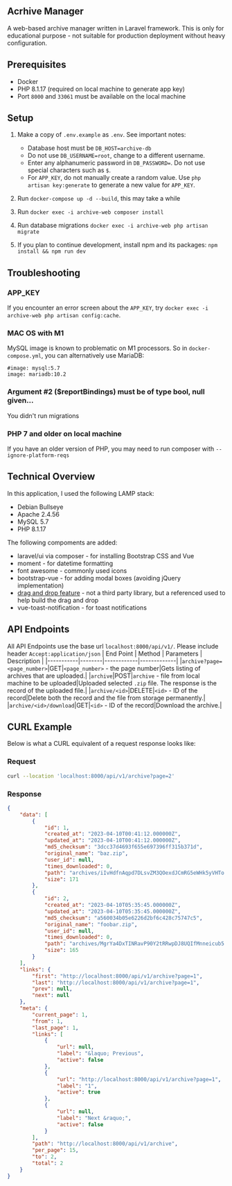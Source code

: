 ## Acrhive Manager
A web-based archive manager written in Laravel framework. This is only for educational purpose - not suitable for production deployment without heavy configuration.

## Prerequisites
- Docker
- PHP 8.1.17 (required on local machine to generate app key)
- Port `8000` and `33061` must be available on the local machine

## Setup
1. Make a copy of `.env.example` as `.env`. See important notes:
    - Database host must be `DB_HOST=archive-db`
    - Do not use `DB_USERNAME=root`, change to a different username.
    - Enter any alphanumeric password in `DB_PASSWORD=`. Do not use special characters such as `$`.
    - For `APP_KEY`, do not manually create a random value. Use `php artisan key:generate` to generate a new value for `APP_KEY`.

2. Run `docker-compose up -d --build`, this may take a while

3. Run `docker exec -i archive-web composer install`

4. Run database migrations `docker exec -i archive-web php artisan migrate`

5. If you plan to continue development, install npm and its packages: `npm install && npm run dev`


## Troubleshooting

### APP_KEY
If you encounter an error screen about the `APP_KEY`, try `docker exec -i archive-web php artisan config:cache`.

### MAC OS with M1
MySQL image is known to problematic on M1 processors. So in `docker-compose.yml`, you can alternatively use MariaDB:
```
#image: mysql:5.7
image: mariadb:10.2
```

### Argument #2 ($reportBindings) must be of type bool, null given...
You didn't run migrations

### PHP 7 and older on local machine
If you have an older version of PHP, you may need to run composer with `--ignore-platform-reqs`

## Technical Overview
In this application, I used the following LAMP stack:
- Debian Bullseye
- Apache 2.4.56
- MySQL 5.7
- PHP 8.1.17

The following compoments are added:
- laravel/ui via composer - for installing Bootstrap CSS and Vue
- moment - for datetime formatting
- font awesome - commonly used icons
- bootstrap-vue - for adding modal boxes (avoiding jQuery implementation)
- [drag and drop feature](https://blog.logrocket.com/customizing-drag-drop-file-uploading-vue/) - not a third party library, but a referenced used to help build the drag and drop
- vue-toast-notification - for toast notifications

## API Endpoints
All API Endpoints use the base url `localhost:8000/api/v1/`. Please include header `Accept:application/json`
| End Point | Method | Parameters | Description |
|-----------|--------|------------|-------------|
|`archive?page=<page_number>`|GET|`<page_number>` - the page number|Gets listing of archives that are uploaded.|
|`archive`|POST|`archive` - file from local machine to be uploaded|Uploaded selected `.zip` file. The response is the record of the uploaded file.|
|`archive/<id>`|DELETE|`<id>` - ID of the record|Delete both the record and the file from storage permanently.|
|`archive/<id>/download`|GET|`<id>` - ID of the record|Download the archive.|

## CURL Example
Below is what a CURL equivalent of a request response looks like:

### Request
```sh
curl --location 'localhost:8000/api/v1/archive?page=2'
```

### Response
```json
{
    "data": [
        {
            "id": 1,
            "created_at": "2023-04-10T00:41:12.000000Z",
            "updated_at": "2023-04-10T00:41:12.000000Z",
            "md5_checksum": "3dcc37d4693f655e697396ff315b371d",
            "original_name": "baz.zip",
            "user_id": null,
            "times_downloaded": 0,
            "path": "archives/iIvHdfnAqpd7DLsvZM3QOexdJCmRG5eWHk5yVHTo.zip",
            "size": 171
        },
        {
            "id": 2,
            "created_at": "2023-04-10T05:35:45.000000Z",
            "updated_at": "2023-04-10T05:35:45.000000Z",
            "md5_checksum": "a560034b05e6226d2bf6c428c75747c5",
            "original_name": "foobar.zip",
            "user_id": null,
            "times_downloaded": 0,
            "path": "archives/MgrYa4DxTINRavP90Y2tRRwpDJ8UQIfMnneicub5.zip",
            "size": 165
        }
    ],
    "links": {
        "first": "http://localhost:8000/api/v1/archive?page=1",
        "last": "http://localhost:8000/api/v1/archive?page=1",
        "prev": null,
        "next": null
    },
    "meta": {
        "current_page": 1,
        "from": 1,
        "last_page": 1,
        "links": [
            {
                "url": null,
                "label": "&laquo; Previous",
                "active": false
            },
            {
                "url": "http://localhost:8000/api/v1/archive?page=1",
                "label": "1",
                "active": true
            },
            {
                "url": null,
                "label": "Next &raquo;",
                "active": false
            }
        ],
        "path": "http://localhost:8000/api/v1/archive",
        "per_page": 15,
        "to": 2,
        "total": 2
    }
}

```
